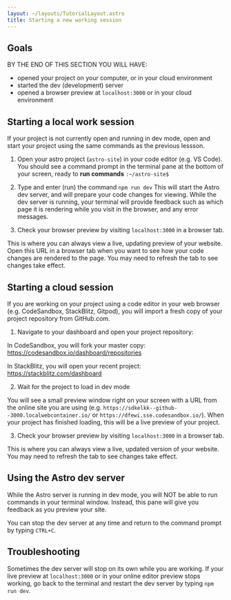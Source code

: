 ```yaml
---
layout: ~/layouts/TutorialLayout.astro
title: Starting a new working session
---
```


## Goals

BY THE END OF THIS SECTION YOU WILL HAVE:
- opened your project on your computer, or in your cloud environment
- started the dev (development) server
- opened a browser preview at `localhost:3000` or in your cloud environment


## Starting a local work session

If your project is not currently open and running in dev mode, open and start your project using the same commands as the previous lessson.

1. Open your astro project (`astro-site`) in your code editor (e.g. VS Code).
You should see a command prompt in the terminal pane at the bottom of your screen, ready to **run commands**
`:~/astro-site$`

2. Type and enter (run) the command `npm run dev`
This will start the Astro dev server, and will prepare your code changes for viewing. While the dev server is running, your terminal will provide feedback such as which page it is rendering while you visit in the browser, and any error messages.

3. Check your browser preview by visiting `localhost:3000` in a browser tab.

This is where you can always view a live, updating preview of your website. Open this URL in a browser tab when you want to see how your code changes are rendered to the page. You may need to refresh the tab to see changes take effect.

## Starting a cloud session

If you are working on your project using a code editor in your web browser (e.g. CodeSandbox, StackBlitz, Gitpod), you will import a fresh copy of your project repository from GitHub.com.

1. Navigate to your dashboard and open your project repository:

In CodeSandbox, you will fork your master copy: https://codesandbox.io/dashboard/repositories

In StackBlitz, you will open your recent project: https://stackblitz.com/dashboard


2. Wait for the project to load in dev mode

You will see a small preview window right on your screen with a URL from the online site you are using (e.g. `https://sdkelkk--github--3000.localwebcontainer.io/` or `https://dfewi.sse.codesandbox.io/`). When your project has finished loading, this will be a live preview of your project.

3. Check your browser preview by visiting `localhost:3000` in a browser tab.

This is where you can always view a live, updated version of your website. You may need to refresh the tab to see changes take effect.


## Using the Astro dev server

While the Astro server is running in dev mode, you will NOT be able to run commands in your terminal window. Instead, this pane will give you feedback as you preview your site.

You can stop the dev server at any time and return to the command prompt by typing `CTRL+C`.

## Troubleshooting

Sometimes the dev server will stop on its own while you are working. If your live preview at `localhost:3000` or in your online editor preview stops working, go back to the terminal and restart the dev server by typing `npm run dev`.


